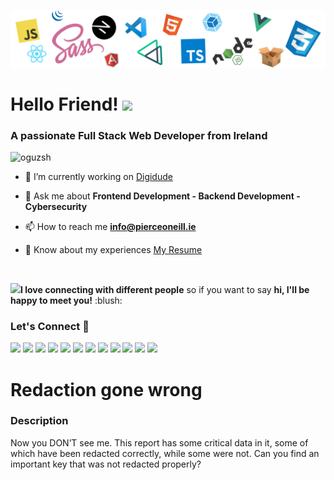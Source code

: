 

[![Pierce's GitHub Banner](https://github.com/pierceoneill/pierceoneill/blob/main/pack.png)](https://pierceoneill.ie)

<h1>Hello Friend! <img src="https://raw.githubusercontent.com/MartinHeinz/MartinHeinz/master/wave.gif" width="30px"></h1>
<h3>A passionate Full Stack Web Developer from Ireland</h3>

<p> <img src="https://komarev.com/ghpvc/?username=oguzsh&label=Profile%20views&color=0e75b6&style=flat" alt="oguzsh" /> </p>

- 🔭 I’m currently working on [Digidude](https://digidude.ie)

- 💬 Ask me about **Frontend Development - Backend Development - Cybersecurity**

- 📫 How to reach me **info@pierceoneill.ie**

- 📄 Know about my experiences [My Resume](https://drive.google.com/file/d/14QlHicDdCYl8dulSEv-p5m7nQd2yCiAh/view?usp=sharing)

<br>
<p><img src="https://media.giphy.com/media/LnQjpWaON8nhr21vNW/giphy.gif" width="40"><b>I love connecting with different people</b> so if you want to say <b>hi, I'll be happy to meet you!</b> :blush:</p>

### Let's Connect 🔗

[![](	https://img.shields.io/badge/Facebook-1877F2?style=for-the-badge&logo=facebook&logoColor=white)](https://www.facebook.com/pierceoneill1980)
[![](https://img.shields.io/badge/Instagram-E4405F?style=for-the-badge&logo=instagram&logoColor=white)](https://www.instagram.com/oneillpierce/)
[![](https://img.shields.io/badge/Stack_Overflow-FE7A16?style=for-the-badge&logo=stack-overflow&logoColor=white)](https://stackoverflow.com/users/10179769/pierce-oneill) 
[![](https://img.shields.io/badge/instagram-%230077B5.svg?&style=for-the-badge&logo=instagram&logoColor=white&color=8a3ab9)](https://www.instagram.com/pierceoneill/)
[![](https://img.shields.io/badge/WhatsApp-25D366?style=for-the-badge&logo=whatsapp&logoColor=white)](0874028024)
[![](https://img.shields.io/badge/linkedin-%230077B5.svg?&style=for-the-badge&logo=linkedin&logoColor=white0e76a8)](https://www.linkedin.com/in/pierceoneill/)
[![](https://img.shields.io/badge/twitter-%230077B5.svg?&style=for-the-badge&logo=twitter&logoColor=white&color=00acee)](https://twitter.com/pierceoneill) 
[![](https://img.shields.io/badge/instagram-%230077B5.svg?&style=for-the-badge&logo=instagram&logoColor=white&color=8a3ab9)](https://www.instagram.com/pierceoneill/)
[![](https://img.shields.io/badge/Messenger-00B2FF?style=for-the-badge&logo=messenger&logoColor=white)](https://www.facebook.com/pierceoneill1980)
[![](https://img.shields.io/badge/Slack-4A154B?style=for-the-badge&logo=slack&logoColor=white)]()
[![](https://img.shields.io/badge/Discord-7289DA?style=for-the-badge&logo=discord&logoColor=white)](lordkenmare#8557) 
[![](https://img.shields.io/badge/Zoom-2D8CFF?style=for-the-badge&logo=zoom&logoColor=white)](https://us04web.zoom.us/profile?from=client&_x_zm_rtaid=Tm0kYZFIR2awyEyYTi82Dw.1629023376143.19a4a8c741d31cbfb63c00f8ab18e1dc&_x_zm_rhtaid=52#)

<h1>Redaction gone wrong</h1>

<h3>Description</h3>
Now you DON’T see me.
This report has some critical data in it, some of which have been redacted correctly, while some were not. Can you find an important key that was not redacted properly?

